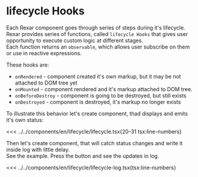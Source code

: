 # lifecycle Hooks

<script setup>
import Demo from '../../components/tools/Demo.vue'
import { LifecycleLog } from '../../components/en/lifecycle/lifecycle-log.tsx'

</script>

Each Rexar component goes through series of steps during it's lifecycle.  
Rexar provides series of functions, called `lifecycle Hooks` that gives user opportunity to execute custom logic at different stages.  
Each function returns an `observable`, which allows user subscribe on them or use in reactive expressions.

These hooks are:
* `onRendered` - component created it's own markup, but it may be not attached to DOM tree yet
* `onMounted` - component rendered and it's markup attached to DOM tree.
* `onBeforeDestroy` - component is going to be destroyed, but still exists
* `onDestroyed` - component is destroyed, it's markup no longer exists

To illustrate this behavior let's create component, thad displays and emits it's own status:

<<< ../../components/en/lifecycle/lifecycle.tsx{20-31 tsx:line-numbers}

Then let's create component, that will catch status changes and write it inside log with little delay.  
See the example. Press the button and see the updates in log.

<<< ../../components/en/lifecycle/lifecycle-log.tsx{tsx:line-numbers}
<Demo align-start :is="LifecycleLog" />
